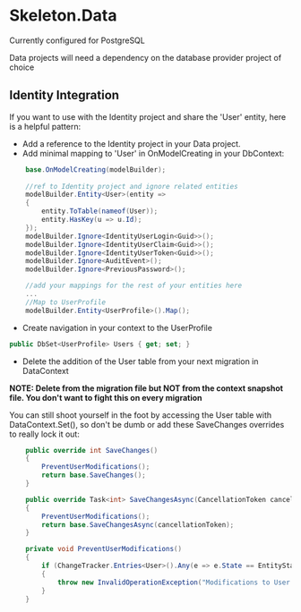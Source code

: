 # Skeleton.Data
Currently configured for PostgreSQL

Data projects will need a dependency on the database provider project of choice

## Identity Integration
If you want to use with the Identity project and share the 'User' entity, here is a helpful pattern:
- Add a reference to the Identity project in your Data project.
- Add minimal mapping to 'User' in OnModelCreating in your DbContext:
```csharp
    base.OnModelCreating(modelBuilder);
    
    //ref to Identity project and ignore related entities
    modelBuilder.Entity<User>(entity =>
    {
        entity.ToTable(nameof(User));
        entity.HasKey(u => u.Id);
    });
    modelBuilder.Ignore<IdentityUserLogin<Guid>>();
    modelBuilder.Ignore<IdentityUserClaim<Guid>>();
    modelBuilder.Ignore<IdentityUserToken<Guid>>();
    modelBuilder.Ignore<AuditEvent>();
    modelBuilder.Ignore<PreviousPassword>();

    //add your mappings for the rest of your entities here
    ...
    //Map to UserProfile
    modelBuilder.Entity<UserProfile>().Map();
```
- Create navigation in your context to the UserProfile
```csharp
public DbSet<UserProfile> Users { get; set; }
```

- Delete the addition of the User table from your next migration in DataContext
 
**NOTE: Delete from the migration file but NOT from the context snapshot file.  You don't want to fight this on every migration**

You can still shoot yourself in the foot by accessing the User table with DataContext.Set<User>(), so don't be dumb or add these SaveChanges overrides to really lock it out:
```csharp
    public override int SaveChanges()
    {
        PreventUserModifications();
        return base.SaveChanges();
    }

    public override Task<int> SaveChangesAsync(CancellationToken cancellationToken = default)
    {
        PreventUserModifications();
        return base.SaveChangesAsync(cancellationToken);
    }

    private void PreventUserModifications()
    {
        if (ChangeTracker.Entries<User>().Any(e => e.State == EntityState.Added || e.State == EntityState.Modified || e.State == EntityState.Deleted))
        {
            throw new InvalidOperationException("Modifications to User entities are not allowed in DataContext.");
        }
    }
```
